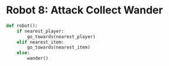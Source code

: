 # Robot 8: Attack Collect Wander

```python
def robot():
    if nearest_player:
        go_towards(nearest_player)
    elif nearest_item:
        go_towards(nearest_item)
    else:
        wander()
```
